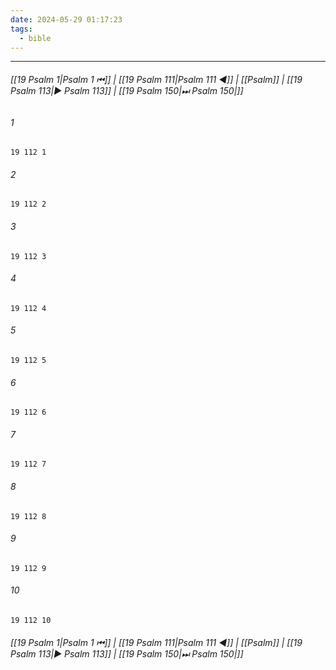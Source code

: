 ```yaml
---
date: 2024-05-29 01:17:23
tags:
  - bible
---
```

___

###### [[19 Psalm 1|Psalm 1 ⏮]] | [[19 Psalm 111|Psalm 111 ◀]] | [[Psalm]] | [[19 Psalm 113|▶ Psalm 113]] | [[19 Psalm 150|⏭ Psalm 150|]]

###### 1
``` verse
19 112 1 
```
###### 2
``` verse
19 112 2 
```
###### 3
``` verse
19 112 3 
```
###### 4
``` verse
19 112 4 
```
###### 5
``` verse
19 112 5 
```
###### 6
``` verse
19 112 6 
```
###### 7
``` verse
19 112 7 
```
###### 8
``` verse
19 112 8 
```
###### 9
``` verse
19 112 9 
```
###### 10
``` verse
19 112 10 
```

###### [[19 Psalm 1|Psalm 1 ⏮]] | [[19 Psalm 111|Psalm 111 ◀]] | [[Psalm]] | [[19 Psalm 113|▶ Psalm 113]] | [[19 Psalm 150|⏭ Psalm 150|]]

